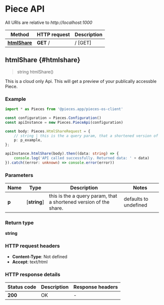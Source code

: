 # Piece API

All URIs are relative to *http://localhost:1000*

Method | HTTP request | Description
------------- | ------------- | -------------
[**htmlShare**](PieceApi#htmlshare) | **GET** / | / [GET]


## **htmlShare** {#htmlshare}
> string htmlShare()

This is a cloud only Api. This will get a preview of your publically accessble Piece.

### Example

```typescript
import * as Pieces from '@pieces.app/pieces-os-client'

const configuration = Pieces.Configuration()
const apiInstance = new Pieces.PieceApi(configuration)

const body: Pieces.HtmlShareRequest = {
    // string | this is the a query param, that a shortened version of the share.
    p: p_example,
};

apiInstance.htmlShare(body).then((data: string) => {
    console.log('API called successfully. Returned data: ' + data)
}).catch((error: unknown) => console.error(error))
```

### Parameters

Name | Type | Description  | Notes
------------- | ------------- | ------------- | -------------
 **p** | [**string**] | this is the a query param, that a shortened version of the share. | defaults to undefined


### Return type

**string**

### HTTP request headers

- **Content-Type**: Not defined
- **Accept**: text/html


### HTTP response details
| Status code | Description | Response headers
|-------------|-------------|------------------
**200** | OK |  -  |


